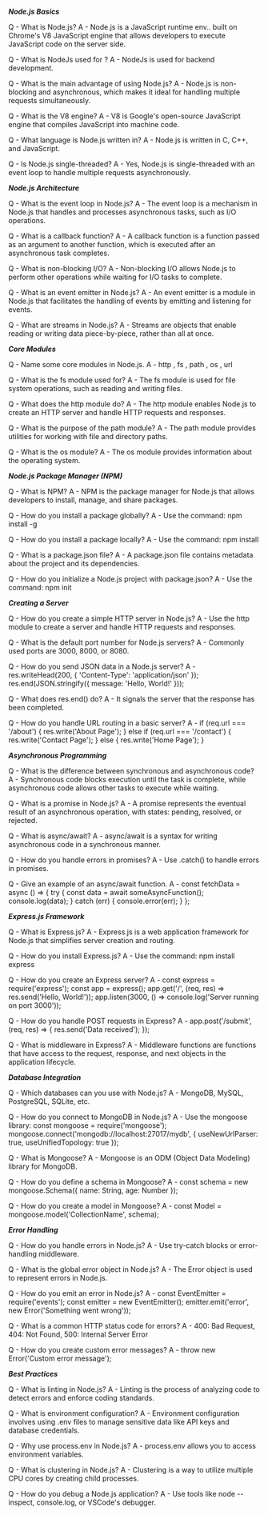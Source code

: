 _____________Node.js Basics_____________

Q - What is Node.js?
A - Node.js is a JavaScript runtime env.. built on Chrome's V8 JavaScript engine that allows developers to execute JavaScript code on the server side.

Q - What is NodeJs used for ?
A - NodeJs is used for backend development.

Q - What is the main advantage of using Node.js?
A - Node.js is non-blocking and asynchronous, which makes it ideal for handling multiple requests simultaneously.

Q - What is the V8 engine?
A - V8 is Google's open-source JavaScript engine that compiles JavaScript into machine code.

Q - What language is Node.js written in?
A - Node.js is written in C, C++, and JavaScript.

Q - Is Node.js single-threaded?
A - Yes, Node.js is single-threaded with an event loop to handle multiple requests asynchronously.

_____________Node.js Architecture_____________

Q - What is the event loop in Node.js?
A - The event loop is a mechanism in Node.js that handles and processes asynchronous tasks, such as I/O operations.

Q - What is a callback function?
A - A callback function is a function passed as an argument to another function, which is executed after an asynchronous task completes.

Q - What is non-blocking I/O?
A - Non-blocking I/O allows Node.js to perform other operations while waiting for I/O tasks to complete.

Q - What is an event emitter in Node.js?
A - An event emitter is a module in Node.js that facilitates the handling of events by emitting and listening for events.

Q - What are streams in Node.js?
A - Streams are objects that enable reading or writing data piece-by-piece, rather than all at once.

_____________Core Modules_____________

Q - Name some core modules in Node.js.
A - http , fs , path , os , url

Q - What is the fs module used for?
A - The fs module is used for file system operations, such as reading and writing files.

Q - What does the http module do?
A - The http module enables Node.js to create an HTTP server and handle HTTP requests and responses.

Q - What is the purpose of the path module?
A - The path module provides utilities for working with file and directory paths.

Q - What is the os module?
A - The os module provides information about the operating system.

_____________Node.js Package Manager (NPM)_____________

Q - What is NPM?
A - NPM is the package manager for Node.js that allows developers to install, manage, and share packages.

Q - How do you install a package globally?
A - Use the command: npm install -g <package-name>

Q - How do you install a package locally?
A - Use the command: npm install <package-name>

Q - What is a package.json file?
A - A package.json file contains metadata about the project and its dependencies.

Q - How do you initialize a Node.js project with package.json?
A - Use the command: npm init

_____________Creating a Server_____________

Q - How do you create a simple HTTP server in Node.js?
A - Use the http module to create a server and handle HTTP requests and responses.

Q - What is the default port number for Node.js servers?
A - Commonly used ports are 3000, 8000, or 8080.

Q - How do you send JSON data in a Node.js server?
A - res.writeHead(200, { 'Content-Type': 'application/json' });
    res.end(JSON.stringify({ message: 'Hello, World!' }));

Q - What does res.end() do?
A - It signals the server that the response has been completed.

Q - How do you handle URL routing in a basic server?
A - if (req.url === '/about') {
        res.write('About Page');
    } else if (req.url === '/contact') {
        res.write('Contact Page');
    } else {
        res.write('Home Page');
    }

_____________Asynchronous Programming_____________

Q - What is the difference between synchronous and asynchronous code?
A - Synchronous code blocks execution until the task is complete, while asynchronous code allows other tasks to execute while waiting.
 
Q - What is a promise in Node.js?
A - A promise represents the eventual result of an asynchronous operation, with states: pending, resolved, or rejected.

Q - What is async/await?
A - async/await is a syntax for writing asynchronous code in a synchronous manner.

Q - How do you handle errors in promises?
A - Use .catch() to handle errors in promises.

Q - Give an example of an async/await function.
A - const fetchData = async () => {
        try {
            const data = await someAsyncFunction();
            console.log(data);
        } catch (err) {
            console.error(err);
        }
    };

_____________Express.js Framework_____________

Q - What is Express.js?
A - Express.js is a web application framework for Node.js that simplifies server creation and routing.

Q - How do you install Express.js?
A - Use the command: npm install express

Q - How do you create an Express server?
A - const express = require('express');
    const app = express();
    app.get('/', (req, res) => res.send('Hello, World!'));
    app.listen(3000, () => console.log('Server running on port 3000'));

Q - How do you handle POST requests in Express?
A - app.post('/submit', (req, res) => {
        res.send('Data received');
    });

Q - What is middleware in Express?
A - Middleware functions are functions that have access to the request, response, and next objects in the application lifecycle.

_____________Database Integration_____________

Q - Which databases can you use with Node.js?
A - MongoDB, MySQL, PostgreSQL, SQLite, etc.

Q - How do you connect to MongoDB in Node.js?
A - Use the mongoose library:
    const mongoose = require('mongoose');
    mongoose.connect('mongodb://localhost:27017/mydb', { useNewUrlParser: true, useUnifiedTopology: true });

Q - What is Mongoose?
A - Mongoose is an ODM (Object Data Modeling) library for MongoDB.

Q - How do you define a schema in Mongoose?
A - const schema = new mongoose.Schema({ name: String, age: Number });

Q - How do you create a model in Mongoose?
A - const Model = mongoose.model('CollectionName', schema);

_____________Error Handling_____________

Q - How do you handle errors in Node.js?
A - Use try-catch blocks or error-handling middleware.

Q - What is the global error object in Node.js?
A - The Error object is used to represent errors in Node.js.

Q - How do you emit an error in Node.js?
A - const EventEmitter = require('events');
    const emitter = new EventEmitter();
    emitter.emit('error', new Error('Something went wrong'));

Q - What is a common HTTP status code for errors?
A - 400: Bad Request, 404: Not Found, 500: Internal Server Error

Q - How do you create custom error messages?
A - throw new Error('Custom error message');

_____________Best Practices_____________

Q - What is linting in Node.js?
A - Linting is the process of analyzing code to detect errors and enforce coding standards.

Q - What is environment configuration?
A - Environment configuration involves using .env files to manage sensitive data like API keys and database credentials.

Q - Why use process.env in Node.js?
A - process.env allows you to access environment variables.

Q - What is clustering in Node.js?
A - Clustering is a way to utilize multiple CPU cores by creating child processes.

Q - How do you debug a Node.js application?
A - Use tools like node --inspect, console.log, or VSCode's debugger.